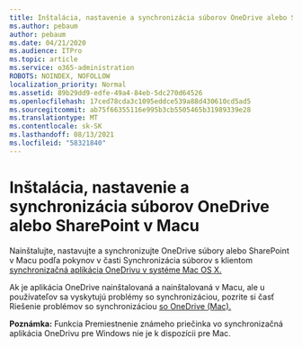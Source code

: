 ```yaml
---
title: Inštalácia, nastavenie a synchronizácia súborov OneDrive alebo SharePoint v Macu
ms.author: pebaum
author: pebaum
ms.date: 04/21/2020
ms.audience: ITPro
ms.topic: article
ms.service: o365-administration
ROBOTS: NOINDEX, NOFOLLOW
localization_priority: Normal
ms.assetid: 89b29dd9-edfe-49a4-84eb-5dc270d64526
ms.openlocfilehash: 17ced78cda3c1095eddce539a88d430610cd5ad5
ms.sourcegitcommit: ab75f66355116e995b3cb5505465b31989339e28
ms.translationtype: MT
ms.contentlocale: sk-SK
ms.lasthandoff: 08/13/2021
ms.locfileid: "58321840"
---
```

# <a name="install-setup-and-sync-onedrive-or-sharepoint-files-on-mac"></a>Inštalácia, nastavenie a synchronizácia súborov OneDrive alebo SharePoint v Macu 

Nainštalujte, nastavujte a synchronizujte OneDrive súbory alebo SharePoint v Macu podľa pokynov v časti Synchronizácia súborov s klientom [synchronizačná aplikácia OneDrivu v systéme Mac OS X.](https://support.office.com/article/sync-files-with-the-onedrive-sync-client-on-mac-os-x-d11b9f29-00bb-4172-be39-997da46f913f)

Ak je aplikácia OneDrive nainštalovaná a nainštalovaná v Macu, ale u používateľov sa vyskytujú problémy so synchronizáciou, pozrite si časť Riešenie problémov so synchronizáciou [so OneDrive (Mac).](https://support.office.com/article/fix-onedrive-sync-problems-on-a-mac-af3012d7-13ec-4ac9-bbb1-ebcd2a0cd756)

**Poznámka:** Funkcia Premiestnenie známeho priečinka vo synchronizačná aplikácia OneDrivu pre Windows nie je k dispozícii pre Mac.




